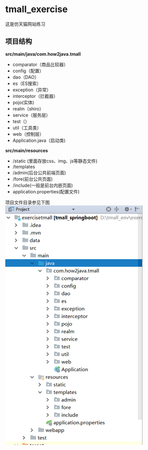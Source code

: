# tmall_exercise
这是仿天猫网站练习
## 项目结构  
**src/main/java/com.how2java.tmall**  
- comparator（商品比较器）  
- config（配置）  
- dao（DAO）  
- es（ES搜索）  
- exception（异常）  
- interceptor（拦截器）  
- pojo(实体)  
- realm（shiro）  
- service（服务层）  
- test（）  
- util（工具类）  
- web（控制层）    
- Application.java（启动类)

**src/main/resources**  
- /static (里面存放css、img、js等静态文件)
- /templates
- /admin(后台公共前端页面)
- /fore(前台公共页面)
- /include(一般是前台内嵌页面)
- application.properties(配置文件)

项目文件目录参见下图  
![pro_file_structure](https://github.com/CreativeNothings/tmall_exercise/blob/main/project_file_structure.png "项目文件目录")

